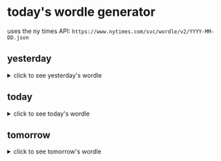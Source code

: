 # today's wordle generator

uses the ny times API: `https://www.nytimes.com/svc/wordle/v2/YYYY-MM-DD.json`

## yesterday

<details>
    <summary>click to see yesterday's wordle</summary>

    flame

</details>

## today

<details>
    <summary>click to see today's wordle</summary>

    hunch

</details>

## tomorrow

<details>
    <summary>click to see tomorrow's wordle</summary>

    teary

</details>
